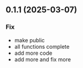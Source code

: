 ## 0.1.1 (2025-03-07)

### Fix

- make public
- all functions complete
- add more code
- add more and fix more
